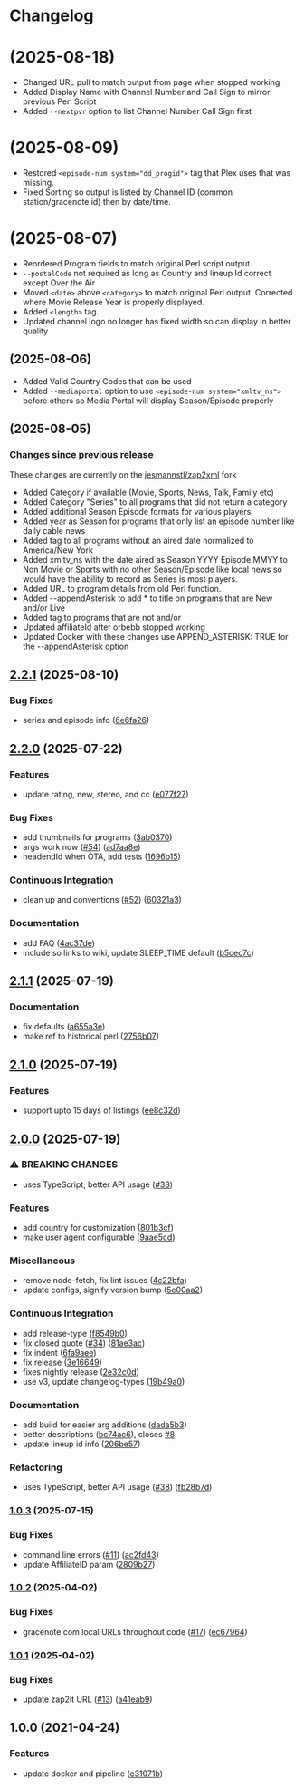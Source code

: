 # Changelog

# (2025-08-18)

* Changed URL pull to match output from page when stopped working
* Added Display Name with Channel Number and Call Sign to mirror previous Perl Script
* Added `--nextpvr` option to list Channel Number Call Sign first

# (2025-08-09)

* Restored `<episode-num system="dd_progid">` tag that Plex uses that was missing.
* Fixed Sorting so output is listed by Channel ID (common station/gracenote id) then by date/time.

# (2025-08-07)

* Reordered Program fields to match original Perl script output
* `--postalCode` not required as long as Country and lineup Id correct except Over the Air
* Moved `<date>` above `<category>` to match original Perl output.  Corrected where Movie Release Year is properly displayed.
* Added `<length>` tag.
* Updated channel logo no longer has fixed width so can display in better quality

## (2025-08-06)

* Added Valid Country Codes that can be used
* Added `--mediaportal` option to use `<episode-num system="xmltv_ns">` before others so Media Portal will display Season/Episode properly


## (2025-08-05)

### Changes since previous release

These changes are currently on the [jesmannstl/zap2xml](https://github.com/jesmannstl/zap2xml) fork

* Added Category if available (Movie, Sports, News, Talk, Family etc)
* Added Category "Series" to all programs that did not return a category
* Added additional Season Episode formats for various players
* Added year as Season for programs that only list an episode number like daily cable news
* Added <date> tag to all programs without an aired date normalized to America/New York
* Added xmltv\_ns with the date aired as Season YYYY Episode MMYY to Non Movie or Sports with no other Season/Episode like local news so would have the ability to record as Series is most players.
* Added URL to program details from old Perl function.
* Added --appendAsterisk to add \* to title on programs that are New and/or Live
* Added <previously-shown /> tag to programs that are not <New> and/or <Live>
* Updated affiliateId after orbebb stopped working
* Updated Docker with these changes use APPEND\_ASTERISK: TRUE for the --appendAsterisk option



## [2.2.1](https://github.com/jesmannstl/zap2xml/compare/v2.2.0...v2.2.1) (2025-08-10)


### Bug Fixes

* series and episode info ([6e6fa26](https://github.com/jesmannstl/zap2xml/commit/6e6fa26b75c3b47f9e29f3131daabac0401144c0))

## [2.2.0](https://github.com/jef/zap2xml/compare/v2.1.1...v2.2.0) (2025-07-22)



### Features

* update rating, new, stereo, and cc ([e077f27](https://github.com/jef/zap2xml/commit/e077f2721c78d278db14037776ebdeb4cdee660d))



### Bug Fixes

* add thumbnails for programs ([3ab0370](https://github.com/jef/zap2xml/commit/3ab0370d725c029d64441febb981eeec04f2e1ef))
* args work now ([#54](https://github.com/jef/zap2xml/issues/54)) ([ad7aa8e](https://github.com/jef/zap2xml/commit/ad7aa8e5815b80f6fcb5ae118f29281d481e03d1))
* headendId when OTA, add tests ([1696b15](https://github.com/jef/zap2xml/commit/1696b15712753039d896a6fcbe3145331f9b5b76))



### Continuous Integration

* clean up and conventions ([#52](https://github.com/jef/zap2xml/issues/52)) ([60321a3](https://github.com/jef/zap2xml/commit/60321a37e6410f120be4c8198d39896b8ebea017))



### Documentation

* add FAQ ([4ac37de](https://github.com/jef/zap2xml/commit/4ac37de08e6e4adaeb060465a246558bdc6c2bb7))
* include so links to wiki, update SLEEP\_TIME default ([b5cec7c](https://github.com/jef/zap2xml/commit/b5cec7c951da794041820407860bcee8e0c5b24a))

## [2.1.1](https://github.com/jef/zap2xml/compare/v2.1.0...v2.1.1) (2025-07-19)



### Documentation

* fix defaults ([a655a3e](https://github.com/jef/zap2xml/commit/a655a3e84c2bc7191803d48d581c20b340f3c4e6))
* make ref to historical perl ([2756b07](https://github.com/jef/zap2xml/commit/2756b0766f9e62c85cd8b25178763819cfe8cc51))

## [2.1.0](https://github.com/jef/zap2xml/compare/v2.0.0...v2.1.0) (2025-07-19)



### Features

* support upto 15 days of listings ([ee8c32d](https://github.com/jef/zap2xml/commit/ee8c32dfbb319225b181e8c0d956a56e8473d8cd))

## [2.0.0](https://github.com/jef/zap2xml/compare/v1.0.3...v2.0.0) (2025-07-19)



### ⚠ BREAKING CHANGES

* uses TypeScript, better API usage ([#38](https://github.com/jef/zap2xml/issues/38))

### Features

* add country for customization ([801b3cf](https://github.com/jef/zap2xml/commit/801b3cf725a077c1f6136f1100c751d833d654f1))
* make user agent configurable ([9aae5cd](https://github.com/jef/zap2xml/commit/9aae5cd1e5575e12d56cf04bb550c20fc63e636d))



### Miscellaneous

* remove node-fetch, fix lint issues ([4c22bfa](https://github.com/jef/zap2xml/commit/4c22bfa9e22273893622f476b33319901bd1c810))
* update configs, signify version bump ([5e00aa2](https://github.com/jef/zap2xml/commit/5e00aa2dfc642d3c8a33fb2254178986bedd87a8))



### Continuous Integration

* add release-type ([f8549b0](https://github.com/jef/zap2xml/commit/f8549b00b63aefe3593188ef16e86bf0b06a00dc))
* fix closed quote ([#34](https://github.com/jef/zap2xml/issues/34)) ([81ae3ac](https://github.com/jef/zap2xml/commit/81ae3ac3f6a94c67f8fb908f75e4c120e8fbe08f))
* fix indent ([6fa9aee](https://github.com/jef/zap2xml/commit/6fa9aee5ee907e5b433cfb84c5b881c58247b7eb))
* fix release ([3e16649](https://github.com/jef/zap2xml/commit/3e166499360470c611a1d09d374cfe8cfd9db4e5))
* fixes nightly release ([2e32c0d](https://github.com/jef/zap2xml/commit/2e32c0d78e5b8f3bd2a7205b4706b615178432cb))
* use v3, update changelog-types ([19b49a0](https://github.com/jef/zap2xml/commit/19b49a0c4fb9d0f0a6e841055c888d558652dc86))



### Documentation

* add build for easier arg additions ([dada5b3](https://github.com/jef/zap2xml/commit/dada5b3154a2cb0ad7c4f3dcf2a71dcfc34c3705))
* better descriptions ([bc74ac6](https://github.com/jef/zap2xml/commit/bc74ac6f06664ce8df8db14e5d6a01c46c51b4be)), closes [#8](https://github.com/jef/zap2xml/issues/8)
* update lineup id info ([206be57](https://github.com/jef/zap2xml/commit/206be57e8fc44ca33de683dd8776a9e164ef404f))



### Refactoring

* uses TypeScript, better API usage ([#38](https://github.com/jef/zap2xml/issues/38)) ([fb28b7d](https://github.com/jef/zap2xml/commit/fb28b7d6e6b7316e76637005cc38bee1a44ec8b0))

### [1.0.3](https://www.github.com/jef/zap2xml/compare/v1.0.2...v1.0.3) (2025-07-15)



### Bug Fixes

* command line errors ([#11](https://www.github.com/jef/zap2xml/issues/11)) ([ac2fd43](https://www.github.com/jef/zap2xml/commit/ac2fd43215f474b051cfeb94d0845752aa4c5ced))
* update AffiliateID param ([2809b27](https://www.github.com/jef/zap2xml/commit/2809b27975c44717cd0c6f40bde6283dcb921a96))

### [1.0.2](https://www.github.com/jef/zap2xml/compare/v1.0.1...v1.0.2) (2025-04-02)



### Bug Fixes

* gracenote.com local URLs throughout code ([#17](https://www.github.com/jef/zap2xml/issues/17)) ([ec67964](https://www.github.com/jef/zap2xml/commit/ec67964282b3b1a391b7fe2190181c562701b89b))

### [1.0.1](https://www.github.com/jef/zap2xml/compare/v1.0.0...v1.0.1) (2025-04-02)



### Bug Fixes

* update zap2it URL ([#13](https://www.github.com/jef/zap2xml/issues/13)) ([a41eab9](https://www.github.com/jef/zap2xml/commit/a41eab9f222f1625c4e20a29068bf81562a38829))

## 1.0.0 (2021-04-24)



### Features

* update docker and pipeline ([e31071b](https://www.github.com/jef/zap2xml/commit/e31071bda880b57cabc174591e6b92a639735436))
